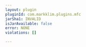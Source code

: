 ```yaml
---
layout: plugin
pluginId: com.markklim.plugins.mfc
jarSha1: INVALID
isJarAvailable: false
error: NONE
violations: []

---
```

